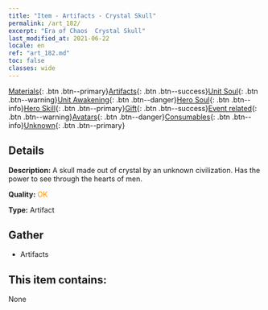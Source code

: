```yaml
---
title: "Item - Artifacts - Crystal Skull"
permalink: /art_182/
excerpt: "Era of Chaos  Crystal Skull"
last_modified_at: 2021-06-22
locale: en
ref: "art_182.md"
toc: false
classes: wide
---
```

 [Materials](/Items/){: .btn .btn--primary}[Artifacts](/Items/Artifacts/){: .btn .btn--success}[Unit Soul](/Items/UnitSoul/){: .btn .btn--warning}[Unit Awakening](/Items/UnitAwakening/){: .btn .btn--danger}[Hero Soul](/Items/HeroSoul/){: .btn .btn--info}[Hero Skill](/Items/HeroSkill/){: .btn .btn--primary}[Gift](/Items/Gift/){: .btn .btn--success}[Event related](/Items/Events/){: .btn .btn--warning}[Avatars](/Items/Avatars/){: .btn .btn--danger}[Consumables](/Items/Consumables/){: .btn .btn--info}[Unknown](/Items/Unknown/){: .btn .btn--primary}

## Details
 **Description:** A skull made out of crystal by an unknown civilization. Has the power to see through the hearts of men.

 **Quality:** <span style="color: #FF8C00">OK</span>

 **Type:** Artifact

## Gather

*    Artifacts 

## This item contains:

  None

